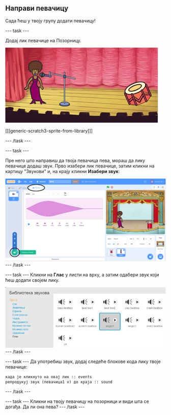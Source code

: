 ## Направи певачицу

Сада ћеш у твоју групу додати певачицу!

\--- task \---

Додај лик певачице на Позорницу.

![снимак екрана](images/band-singer-mic.png)

[[[generic-scratch3-sprite-from-library]]]

\--- /task \---

\--- task \---

Пре него што направиш да твоја певачица пева, мораш да лику певачице додаш звук. Прво изабери лик певачице, затим кликни на картицу "Звукови" и, на крају кликни **Изабери звук**:

![снимак екрана](images/band-import-sound-annotated.png) \--- /task \---

\--- task \--- Кликни на **Глас** у листи на врху, а затим одабери звук који ћеш додати својем лику.

![снимак екрана](images/band-choose-sound.png) \--- /task \---

\--- task \--- Да употребиш звук, додај следеће блокове кода лику твоје певачице:

```blocks3
када је кликнуто на овај лик :: events
репродукуј звук (певачица1 v) до краја :: sound
```

\--- /task \---

\--- task \--- Кликни на твоју певачицу на позорници и види шта се догађа. Да ли она пева? \--- /task \---